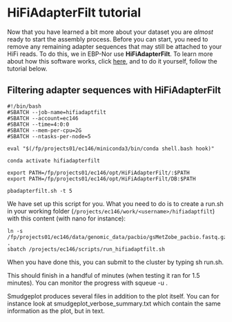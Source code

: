 # HiFiAdapterFilt tutorial

Now that you have learned a bit more about your dataset you are *almost* ready to start the assembly process. Before you can start, you need to remove any remaining adapter sequences that may still be attached to your HiFi reads. To do this, we in EBP-Nor use **HiFiAdapterFilt**. To learn more about how this software works, click [here](https://github.com/sheinasim/HiFiAdapterFilt), and to do it yourself, follow the tutorial below.

## Filtering adapter sequences with HiFiAdapterFilt

```
#!/bin/bash
#SBATCH --job-name=hifiadaptfilt
#SBATCH --account=ec146
#SBATCH --time=4:0:0
#SBATCH --mem-per-cpu=2G
#SBATCH --ntasks-per-node=5

eval "$(/fp/projects01/ec146/miniconda3/bin/conda shell.bash hook)" 

conda activate hifiadapterfilt

export PATH=/fp/projects01/ec146/opt/HiFiAdapterFilt/:$PATH
export PATH=/fp/projects01/ec146/opt/HiFiAdapterFilt/DB:$PATH

pbadapterfilt.sh -t 5
```

We have set up this script for you. What you need to do is to create a run.sh in your working folder (`/projects/ec146/work/<username>/hifiadaptfilt`) with this content (with nano for instance):
```
ln -s /fp/projects01/ec146/data/genomic_data/pacbio/gsMetZobe_pacbio.fastq.gz . 
sbatch /projects/ec146/scripts/run_hifiadaptfilt.sh
```  
When you have done this, you can submit to the cluster by typing sh run.sh.

This should finish in a handful of minutes (when testing it ran for 1.5 minutes). You can monitor the progress with squeue -u <username>.

Smudgeplot produces several files in addition to the plot itself. You can for instance look at smudgeplot_verbose_summary.txt which contain the same information as the plot, but in text.



